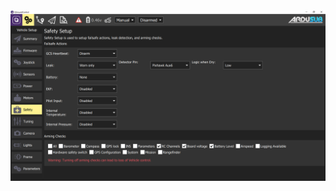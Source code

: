 
<img src="/images/reference/reference-ardusub-safety.png" class="img-responsive img-center" style="max-height:600px;">
